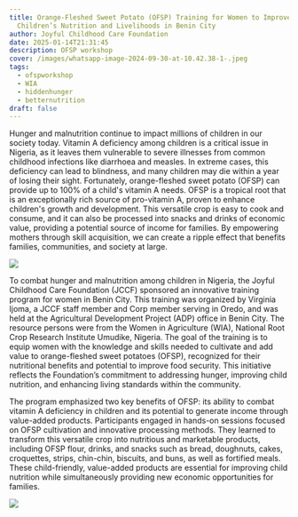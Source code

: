 ```yaml
---
title: Orange-Fleshed Sweet Potato (OFSP) Training for Women to Improve
  Children’s Nutrition and Livelihoods in Benin City
author: Joyful Childhood Care Foundation
date: 2025-01-14T21:31:45
description: OFSP workshop
cover: /images/whatsapp-image-2024-09-30-at-10.42.38-1-.jpeg
tags:
  - ofspworkshop
  - WIA
  - hiddenhunger
  - betternutrition
draft: false
---
```

Hunger and malnutrition continue to impact millions of children in our society today. Vitamin A deficiency among children is a critical issue in Nigeria, as it leaves them vulnerable to severe illnesses from common childhood infections like diarrhoea and measles. In extreme cases, this deficiency can lead to blindness, and many children may die within a year of losing their sight. Fortunately, orange-fleshed sweet potato (OFSP) can provide up to 100% of a child's vitamin A needs. OFSP is a tropical root that is an exceptionally rich source of pro-vitamin A, proven to enhance children's growth and development. This versatile crop is easy to cook and consume, and it can also be processed into snacks and drinks of economic value, providing a potential source of income for families. By empowering mothers through skill acquisition, we can create a ripple effect that benefits families, communities, and society at large.

![](/images/whatsapp-image-2024-09-30-at-10.42.39-1-.jpeg)

To combat hunger and malnutrition among children in Nigeria, the Joyful Childhood Care Foundation (JCCF) sponsored an innovative training program for women in Benin City. This training was organized by Virginia Ijoma, a JCCF staff member and Corp member serving in Oredo, and was held at the Agricultural Development Project (ADP) office in Benin City. The resource persons were from the Women in Agriculture (WIA), National Root Crop Research Institute Umudike, Nigeria. The goal of the training is to equip women with the knowledge and skills needed to cultivate and add value to orange-fleshed sweet potatoes (OFSP), recognized for their nutritional benefits and potential to improve food security. This initiative reflects the Foundation’s commitment to addressing hunger, improving child nutrition, and enhancing living standards within the community.





The program emphasized two key benefits of OFSP: its ability to combat vitamin A deficiency in children and its potential to generate income through value-added products. Participants engaged in hands-on sessions focused on OFSP cultivation and innovative processing methods. They learned to transform this versatile crop into nutritious and marketable products, including OFSP flour, drinks, and snacks such as bread, doughnuts, cakes, croquettes, strips, chin-chin, biscuits, and buns, as well as fortified meals. These child-friendly, value-added products are essential for improving child nutrition while simultaneously providing new economic opportunities for families.

![](/images/whatsapp-image-2025-01-11-at-05.45.26.jpeg)



